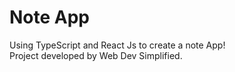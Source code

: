 # Note App
Using TypeScript and React Js to create a note App! <br>
Project developed by Web Dev Simplified. 
